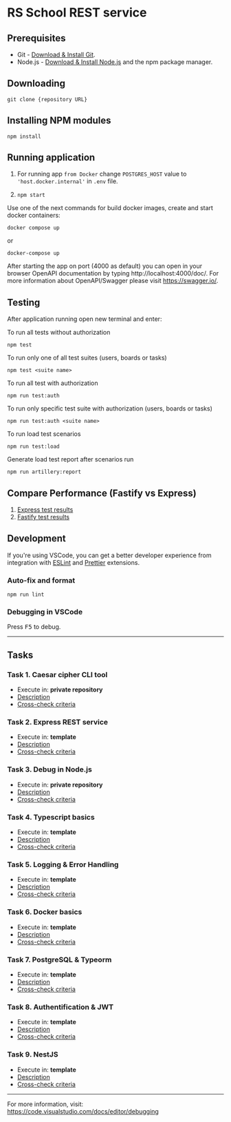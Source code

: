 # RS School REST service

## Prerequisites

- Git - [Download & Install Git](https://git-scm.com/downloads).
- Node.js - [Download & Install Node.js](https://nodejs.org/en/download/) and the npm package manager.

## Downloading

```
git clone {repository URL}
```

## Installing NPM modules

```
npm install
```

## Running application

1. For running app ```from Docker``` change ```POSTGRES_HOST``` value to ``` 'host.docker.internal' ``` in ```.env``` file. 

2. ```npm start```

Use one of the next commands for build docker images, create and start docker containers:
```
docker compose up
```
or
```
docker-compose up
```

After starting the app on port (4000 as default) you can open
in your browser OpenAPI documentation by typing http://localhost:4000/doc/.
For more information about OpenAPI/Swagger please visit https://swagger.io/.

## Testing

After application running open new terminal and enter:

To run all tests without authorization

```
npm test
```

To run only one of all test suites (users, boards or tasks)

```
npm test <suite name>
```

To run all test with authorization

```
npm run test:auth
```

To run only specific test suite with authorization (users, boards or tasks)

```
npm run test:auth <suite name>
```

To run load test scenarios

```
npm run test:load
```

Generate load test report after scenarios run

```
npm run artillery:report
```

## Compare Performance (Fastify vs Express) 

1. [Express test results](https://alexeygorbachevskiy.github.io/express-rest-service/express-artillery-report.html)
2. [Fastify test results](https://alexeygorbachevskiy.github.io/express-rest-service/fastify-artillery-report.html)


## Development

If you're using VSCode, you can get a better developer experience from integration with [ESLint](https://marketplace.visualstudio.com/items?itemName=dbaeumer.vscode-eslint) and [Prettier](https://marketplace.visualstudio.com/items?itemName=esbenp.prettier-vscode) extensions.

### Auto-fix and format

```
npm run lint
```

### Debugging in VSCode

Press <kbd>F5</kbd> to debug.

---

## Tasks

### Task 1. Caesar cipher CLI tool

* Execute in: **private repository**
* [Description](https://github.com/rolling-scopes-school/basic-nodejs-2021Q2/blob/master/descriptions/caesar-cipher-cli-tool.md)
* [Cross-check criteria](https://github.com/rolling-scopes-school/basic-nodejs-2021Q2/blob/master/cross-check/caesar-cipher-cli-tool.md)

### Task 2. Express REST service

* Execute in: **template**
* [Description](https://github.com/rolling-scopes-school/basic-nodejs-2021Q2/blob/master/descriptions/express-rest-service.md)
* [Cross-check criteria](https://github.com/rolling-scopes-school/basic-nodejs-2021Q2/blob/master/cross-check/express-rest-service.md)

### Task 3. Debug in Node.js

* Execute in: **private repository**
* [Description](https://github.com/rolling-scopes-school/basic-nodejs-2021Q2/blob/master/descriptions/debug-nodejs.md)
* [Cross-check criteria](https://github.com/rolling-scopes-school/basic-nodejs-2021Q2/blob/master/cross-check/debug-nodejs.md)

### Task 4. Typescript basics

* Execute in: **template**
* [Description](https://github.com/rolling-scopes-school/basic-nodejs-2021Q2/blob/master/descriptions/typescript-basics.md)
* [Cross-check criteria](https://github.com/rolling-scopes-school/basic-nodejs-2021Q2/blob/master/cross-check/typescript-basics.md)

### Task 5. Logging & Error Handling

* Execute in: **template**
* [Description](https://github.com/rolling-scopes-school/basic-nodejs-2021Q2/blob/master/descriptions/logging-error-handling.md)
* [Cross-check criteria](https://github.com/rolling-scopes-school/basic-nodejs-2021Q2/blob/master/cross-check/logging-error-handling.md)

### Task 6. Docker basics

* Execute in: **template**
* [Description](https://github.com/rolling-scopes-school/basic-nodejs-2021Q2/blob/master/descriptions/docker-basics.md)
* [Cross-check criteria](https://github.com/rolling-scopes-school/basic-nodejs-2021Q2/blob/master/cross-check/docker-basics.md)

### Task 7. PostgreSQL & Typeorm

* Execute in: **template**
* [Description](https://github.com/rolling-scopes-school/basic-nodejs-2021Q2/blob/master/descriptions/postgresql-typeorm.md)
* [Cross-check criteria](https://github.com/rolling-scopes-school/basic-nodejs-2021Q2/blob/master/cross-check/postgresql-typeorm.md)

### Task 8. Authentification & JWT

* Execute in: **template**
* [Description](https://github.com/rolling-scopes-school/basic-nodejs-2021Q2/blob/master/descriptions/authentification-jwt.md)
* [Cross-check criteria](https://github.com/rolling-scopes-school/basic-nodejs-2021Q2/blob/master/cross-check/authentification-jwt.md)

### Task 9. NestJS

* Execute in: **template**
* [Description](https://github.com/rolling-scopes-school/basic-nodejs-2021Q2/blob/master/descriptions/nestjs.md)
* [Cross-check criteria](https://github.com/rolling-scopes-school/basic-nodejs-2021Q2/blob/master/cross-check/nestjs.md)

---

For more information, visit: https://code.visualstudio.com/docs/editor/debugging
